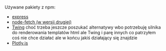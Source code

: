 Używane pakiety z npm:
- [express](https://www.npmjs.com/package/express)
- [node-fetch (w wersji drugiej)](https://www.npmjs.com/package/node-fetch)
- [Twing](https://www.npmjs.com/package/twing) choć trzeba jeszcze poszukać alternatywy wbo potrzebuję silnika do renderowania templatów html ale Twing i parę innych co patrzyłem coś nie chce działać ale  w końcu jakiś działający się znajdzie
- [Plotly.js](https://www.npmjs.com/package/plotly.js)